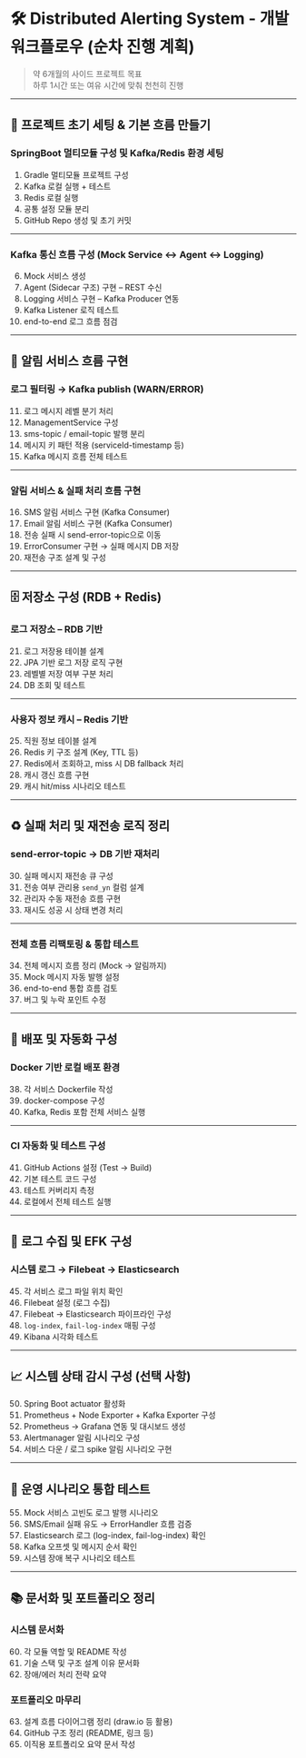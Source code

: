 # 🛠 Distributed Alerting System - 개발 워크플로우 (순차 진행 계획)

> 약 6개월의 사이드 프로젝트 목표  
> 하루 1시간 또는 여유 시간에 맞춰 천천히 진행  

---

## 🚀 프로젝트 초기 세팅 & 기본 흐름 만들기

### SpringBoot 멀티모듈 구성 및 Kafka/Redis 환경 세팅

1. Gradle 멀티모듈 프로젝트 구성  
2. Kafka 로컬 실행 + 테스트  
3. Redis 로컬 실행  
4. 공통 설정 모듈 분리  
5. GitHub Repo 생성 및 초기 커밋  

---

### Kafka 통신 흐름 구성 (Mock Service ↔ Agent ↔ Logging)

6. Mock 서비스 생성  
7. Agent (Sidecar 구조) 구현 – REST 수신  
8. Logging 서비스 구현 – Kafka Producer 연동  
9. Kafka Listener 로직 테스트  
10. end-to-end 로그 흐름 점검  

---

## 🔔 알림 서비스 흐름 구현

### 로그 필터링 → Kafka publish (WARN/ERROR)

11. 로그 메시지 레벨 분기 처리  
12. ManagementService 구성  
13. sms-topic / email-topic 발행 분리  
14. 메시지 키 패턴 적용 (serviceId-timestamp 등)  
15. Kafka 메시지 흐름 전체 테스트  

---

### 알림 서비스 & 실패 처리 흐름 구현

16. SMS 알림 서비스 구현 (Kafka Consumer)  
17. Email 알림 서비스 구현 (Kafka Consumer)  
18. 전송 실패 시 send-error-topic으로 이동  
19. ErrorConsumer 구현 → 실패 메시지 DB 저장  
20. 재전송 구조 설계 및 구성  

---

## 🗄 저장소 구성 (RDB + Redis)

### 로그 저장소 – RDB 기반

21. 로그 저장용 테이블 설계  
22. JPA 기반 로그 저장 로직 구현  
23. 레벨별 저장 여부 구분 처리  
24. DB 조회 및 테스트  

---

### 사용자 정보 캐시 – Redis 기반

25. 직원 정보 테이블 설계  
26. Redis 키 구조 설계 (Key, TTL 등)  
27. Redis에서 조회하고, miss 시 DB fallback 처리  
28. 캐시 갱신 흐름 구현  
29. 캐시 hit/miss 시나리오 테스트  

---

## ♻️ 실패 처리 및 재전송 로직 정리

### send-error-topic → DB 기반 재처리

30. 실패 메시지 재전송 큐 구성  
31. 전송 여부 관리용 `send_yn` 컬럼 설계  
32. 관리자 수동 재전송 흐름 구현  
33. 재시도 성공 시 상태 변경 처리  

---

### 전체 흐름 리팩토링 & 통합 테스트

34. 전체 메시지 흐름 정리 (Mock → 알림까지)  
35. Mock 메시지 자동 발행 설정  
36. end-to-end 통합 흐름 검토  
37. 버그 및 누락 포인트 수정  

---

## 🐳 배포 및 자동화 구성

### Docker 기반 로컬 배포 환경

38. 각 서비스 Dockerfile 작성  
39. docker-compose 구성  
40. Kafka, Redis 포함 전체 서비스 실행  

---

### CI 자동화 및 테스트 구성

41. GitHub Actions 설정 (Test → Build)  
42. 기본 테스트 코드 구성  
43. 테스트 커버리지 측정  
44. 로컬에서 전체 테스트 실행  

---

## 📑 로그 수집 및 EFK 구성

### 시스템 로그 → Filebeat → Elasticsearch

45. 각 서비스 로그 파일 위치 확인  
46. Filebeat 설정 (로그 수집)  
47. Filebeat → Elasticsearch 파이프라인 구성  
48. `log-index`, `fail-log-index` 매핑 구성  
49. Kibana 시각화 테스트  

---

## 📈 시스템 상태 감시 구성 (선택 사항)

50. Spring Boot actuator 활성화  
51. Prometheus + Node Exporter + Kafka Exporter 구성  
52. Prometheus → Grafana 연동 및 대시보드 생성  
53. Alertmanager 알림 시나리오 구성  
54. 서비스 다운 / 로그 spike 알림 시나리오 구현  

---

## 🧪 운영 시나리오 통합 테스트

55. Mock 서비스 고빈도 로그 발행 시나리오  
56. SMS/Email 실패 유도 → ErrorHandler 흐름 검증  
57. Elasticsearch 로그 (log-index, fail-log-index) 확인  
58. Kafka 오프셋 및 메시지 순서 확인  
59. 시스템 장애 복구 시나리오 테스트  

---

## 📚 문서화 및 포트폴리오 정리

### 시스템 문서화

60. 각 모듈 역할 및 README 작성  
61. 기술 스택 및 구조 설계 이유 문서화  
62. 장애/에러 처리 전략 요약  

### 포트폴리오 마무리

63. 설계 흐름 다이어그램 정리 (draw.io 등 활용)  
64. GitHub 구조 정리 (README, 링크 등)  
65. 이직용 포트폴리오 요약 문서 작성  
